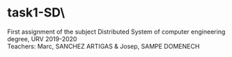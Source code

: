 # task1-SD\
First assignment of the subject Distributed System of computer engineering degree, URV 2019-2020\
Teachers: Marc, SANCHEZ ARTIGAS & Josep, SAMPE DOMENECH

